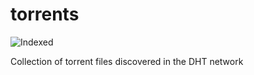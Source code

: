 torrents 
========
![Indexed](https://img.shields.io/badge/indexed-205167-blue)

Collection of torrent files discovered in the DHT network
